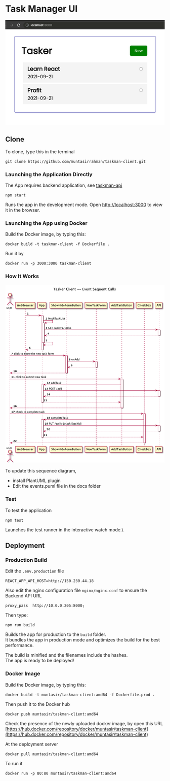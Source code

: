 # Task Manager UI

![Taskman Client UI](docs/taskman-client.png)
## Clone
To clone, type this in the terminal
```shell
git clone https://github.com/muntasirrahman/taskman-client.git
```

### Launching the Application Directly

The App requires backend application, see  [taskman-api](https://github.com/muntasirrahman/taskman-api)

```shell
npm start
```
Runs the app in the development mode.
Open [http://localhost:3000](http://localhost:3000) to view it in the browser.

### Launching the App using Docker
Build the Docker image, by typing this:
```shell
docker build -t taskman-client -f Dockerfile .
```

Run it by
```shell
docker run -p 3000:3000 taskman-client
```

### How It Works

![sequence diagram](docs/events-seq-calls.png)

To update this sequence diagram,
* install PlantUML plugin
* Edit the events.puml file in the docs folder

### Test

To test the application

```shell
npm test
```
Launches the test runner in the interactive watch mode.\


## Deployment
### Production Build

Edit the `.env.production` file
```
REACT_APP_API_HOST=http://150.230.44.18
```

Also edit the nginx configuration file `nginx/nginx.conf` to ensure the Backend API URL
```shell
proxy_pass  http://10.0.0.205:8000;
```

Then type:
```shell
npm run build
```

Builds the app for production to the `build` folder.\
It bundles the app in production mode and optimizes the build for the best performance.

The build is minified and the filenames include the hashes.\
The app is ready to be deployed!


### Docker Image

Build the Docker image, by typing this:
```shell
docker build -t muntasir/taskman-client:amd64 -f Dockerfile.prod .
```

Then push it to the Docker hub
```shell
docker push muntasir/taskman-client:amd64
```

Check the presence of the newly uploaded docker image, by open this URL
[https://hub.docker.com/repository/docker/muntasir/taskman-client](https://hub.docker.com/repository/docker/muntasir/taskman-client)

At the deployment server
```shell
docker pull muntasir/taskman-client:amd64
```

To run it
```shell
docker run -p 80:80 muntasir/taskman-client:amd64
```
